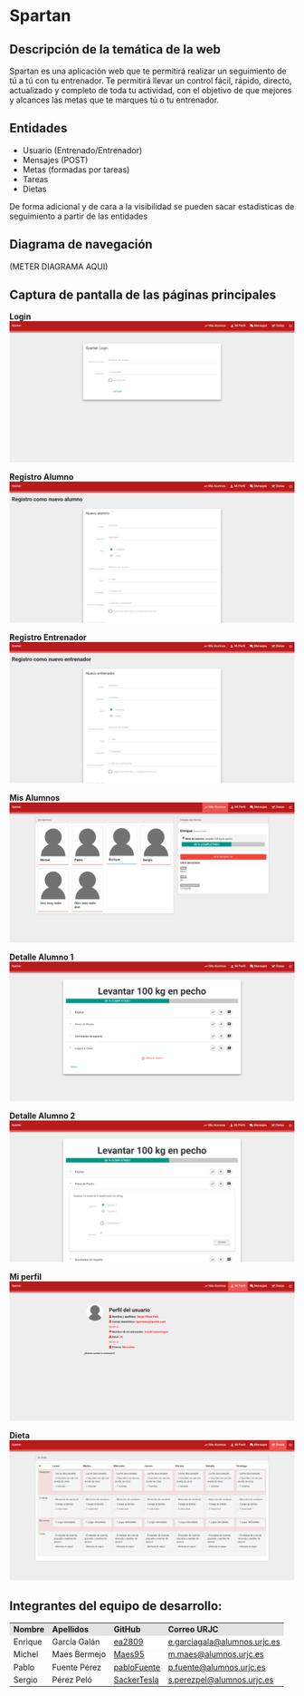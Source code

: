 # Spartan

## Descripción de la temática de la web
Spartan es una aplicación web que te permitirá realizar un seguimiento de tú a tú con tu entrenador. Te permitirá llevar un control fácil, rápido, directo, actualizado y completo de toda tu actividad, con el objetivo de que mejores y alcances las metas que te marques tú o tu entrenador.

## Entidades

- Usuario (Entrenado/Entrenador)
- Mensajes (POST)
- Metas (formadas por tareas)
- Tareas
- Dietas 


De forma adicional y de cara a la visibilidad se pueden sacar estadisticas de seguimiento a partir de las entidades

## Diagrama de navegación

(METER DIAGRAMA AQUI)

## Captura de pantalla de las páginas principales

<b>Login</b>
![Login](CapturasPantallas/login.png)

<b>Registro Alumno</b>
![Registro Alumno](CapturasPantallas/registroAlumno.png)

<b>Registro Entrenador</b>
![Registro Entrenador](CapturasPantallas/registroEntrenador.png)

<b>Mis Alumnos</b>
![Mis Alumnos](CapturasPantallas/misAlumnos.png)

<b>Detalle Alumno 1</b>
![Detalle Alumno 1](CapturasPantallas/detalleAlumno1.png)

<b>Detalle Alumno 2</b>
![Detalle Alumno 2](CapturasPantallas/detalleAlumno2.png)

<b>Mi perfil</b>
![Mi perfil](CapturasPantallas/miPerfil.png)

<b>Dieta</b>
![Dieta](CapturasPantallas/dieta.png)

## Integrantes del equipo de desarrollo:

<!-- Tabla -->
<table cellspacing="0">
  <tr  style="background-color: #E3E3E3;">
    <td> <b>Nombre</b> </td>
    <td> <b>Apellidos</b> </td>
    <td> <b>GitHub</b> </td>
	  <td> <b>Correo URJC</b> </td>
  </tr>
  <tr style="background-color: #FFFFFF;">
    <td> Enrique </td>
    <td> García Galán </td>
    <td> <a href="https://github.com/ea2809">  ea2809 </a></td>
	  <td> <a href="mailto:e.garciagala@alumnos.urjc.es"> e.garciagala@alumnos.urjc.es</a></td>
  </tr>
    <td> Michel </td>
    <td> Maes Bermejo </td>
    <td> <a href="https://github.com/Maes95">  Maes95 </a></td>
	  <td> <a href="mailto:m.maes@alumnos.urjc.es"> m.maes@alumnos.urjc.es</a></td>
  </tr>
    <td> Pablo </td>
    <td> Fuente Pérez </td>
    <td> <a href="https://github.com/pabloFuente">  pabloFuente </a></td>
	  <td> <a href="mailto:p.fuente@alumnos.urjc.es"> p.fuente@alumnos.urjc.es</a></td>
  </tr>
    <td> Sergio </td>
    <td> Pérez Peló </td>
    <td> <a href="https://github.com/SackerTesla">  SackerTesla </a></td>
	  <td> <a href="mailto:s.perezpel@alumnos.urjc.es"> s.perezpel@alumnos.urjc.es</a></td>
  </tr>
</table>
<!-- Fin tabla -->
